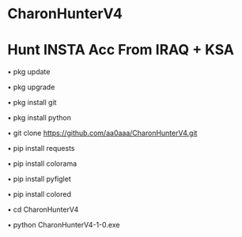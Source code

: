 # CharonHunterV4
Hunt INSTA Acc From IRAQ + KSA
===============================

• pkg update

• pkg upgrade

• pkg install git

• pkg install python

• git clone https://github.com/aa0aaa/CharonHunterV4.git

• pip install requests

• pip install colorama

• pip install pyfiglet

• pip install colored

• cd CharonHunterV4

• python CharonHunterV4-1-0.exe
